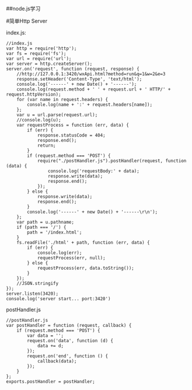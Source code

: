 ##node.js学习 

#简单Http Server

index.js:

	//index.js
	var http = require('http');
	var fs = require('fs');
	var url = require('url');
	var server = http.createServer();
	server.on('request', function (request, response) {
		//http://127.0.0.1:3420/wxApi.html?method=run&q=1&w=2&e=3
		response.setHeader('Content-Type', 'text/html');
		console.log('------' + new Date() + '------');
		console.log(request.method + ' ' + request.url + ' HTTP/' + request.httpVersion);
		for (var name in request.headers) {
			console.log(name + ':' + request.headers[name]);
		};
		var u = url.parse(request.url);
		//console.log(u);
		var requestProcess = function (err, data) {
			if (err) {
				response.statusCode = 404;
				response.end();
				return;
			}
			if (request.method === 'POST') {
				require("./postHandler.js").postHandler(request, function (data) {
					console.log('requestBody:' + data);
					response.write(data);
					response.end();
				});
			} else {
				response.write(data);
				response.end();
			}
			console.log('------' + new Date() + '------\r\n');
		};
		var path = u.pathname;
		if (path === '/') {
			path = '/index.html';
		}
		fs.readFile('./html' + path, function (err, data) {
			if (err) {
				console.log(err);
				requestProcess(err, null);
			} else {
				requestProcess(err, data.toString());
			}
		});
		//JSON.stringify
	});
	server.listen(3420);
	console.log('server start... port:3420')
	
postHandler.js

	//postHandler.js
	var postHandler = function (request, callback) {
		if (request.method === 'POST') {
			var data = '';
			request.on('data', function (d) {
				data += d;
			});
			request.on('end', function () {
				callback(data);
			});
		}
	};
	exports.postHandler = postHandler;